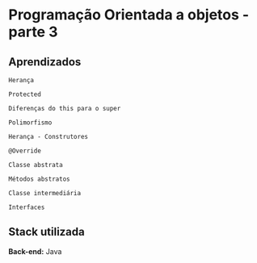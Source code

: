 
# Programação Orientada a objetos - parte 3




## Aprendizados

`Herança`

`Protected`

`Diferenças do this para o super`

`Polimorfismo`

`Herança - Construtores`

`@Override`

`Classe abstrata`

`Métodos abstratos`

`Classe intermediária`

`Interfaces`



## Stack utilizada

**Back-end:** Java

